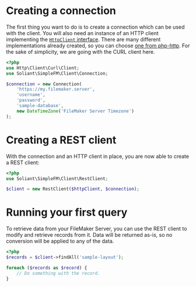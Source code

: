 # Creating a connection

The first thing you want to do is to create a connection which can be used with the client. You will also need an
instance of an HTTP client implementing the
[`HttpClient` interface](https://github.com/php-http/httplug/blob/master/src/HttpClient.php). There are many different
implementations already created, so you can choose [one from php-http](https://github.com/php-http). For the sake of
simplicity, we are going with the CURL client here.

```php
<?php
use Http\Client\Curl\Client;
use Soliant\SimpleFM\Client\Connection;

$connection = new Connection(
    'https://my.filemaker.server',
    'username',
    'password',
    'sample-database',
    new DateTimeZone('FileMaker Server Timezone')
);
```

# Creating a REST client

With the connection and an HTTP client in place, you are now able to create a REST client: 

```php
<?php
use Soliant\SimpleFM\Client\RestClient;

$client = new RestClient($httpClient, $connection);
```

# Running your first query

To retrieve data from your FileMaker Server, you can use the REST client to modify and retrieve records from it. Data
will be returned as-is, so no conversion will be applied to any of the data. 

```php
<?php
$records = $client->findAll('sample-layout');

foreach ($records as $record) {
    // Do something with the record.
}
```

